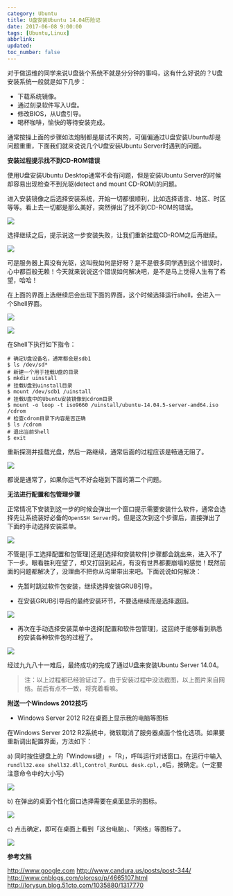 ```yaml
---
category: Ubuntu
title: U盘安装Ubuntu 14.04历险记
date: 2017-06-08 9:00:00
tags: [Ubuntu,Linux]
abbrlink:
updated:
toc_number: false
---
```


对于做运维的同学来说U盘装个系统不就是分分钟的事吗，这有什么好说的？U盘安装系统一般就是如下几步：

- 下载系统镜像。
- 通过刻录软件写入U盘。
- 修改BIOS，从U盘引导。
- 喝杯咖啡，愉快的等待安装完成。

通常按操上面的步骤如法炮制都是屡试不爽的，可偏偏通过U盘安装Ubuntu却是问题重重，下面我们就来说说几个U盘安装Ubuntu Server时遇到的问题。

<!-- more -->

**安装过程提示找不到CD-ROM错误**

使用U盘安装Ubuntu Desktop通常不会有问题，但是安装Ubuntu Server的时候却容易出现检查不到光驱(detect and mount CD-ROM)的问题。

进入安装镜像之后选择安装系统，开始一切都很顺利，比如选择语言、地区、时区等等。看上去一切都是那么美好，突然弹出了找不到CD-ROM的错误。

![](https://www.hi-linux.com/img/linux/uinstall1.png)


选择继续之后，提示说这一步安装失败，让我们重新挂载CD-ROM之后再继续。

![](https://www.hi-linux.com/img/linux/uinstall2.png)

可是服务器上真没有光驱，这叫我如何是好呀？是不是很多同学遇到这个错误时，心中都百般无赖！今天就来说说这个错误如何解决吧，是不是马上觉得人生有了希望，哈哈！


在上面的界面上选继续后会出现下面的界面，这个时候选择运行shell，会进入一个Shell界面。

![](https://www.hi-linux.com/img/linux/uinstall3.png)

![](https://www.hi-linux.com/img/linux/uinstall4.png)

在Shell下执行如下指令：

```
# 确定U盘设备名，通常都会是sdb1
$ ls /dev/sd*
# 新建一个用于挂载U盘的目录
$ mkdir uinstall
# 挂载U盘到uinstall目录
$ mount /dev/sdb1 /uinstall
# 挂载U盘中的Ubuntu安装镜像到cdrom目录
$ mount -o loop -t iso9660 /uinstall/ubuntu-14.04.5-server-amd64.iso /cdrom
# 检查cdrom目录下内容是否正确
$ ls /cdrom
# 退出当前Shell
$ exit
```

重新探测并挂载光盘，然后一路继续，通常后面的过程应该是畅通无阻了。

![](https://www.hi-linux.com/img/linux/uinstall5.png)

都说是通常了，如果你运气不好会碰到下面的第二个问题。


**无法进行配置和包管理步骤**

正常情况下安装到这一步的时候会弹出一个窗口提示需要安装什么软件，通常会选择先让系统装好必备的`OpenSSH Server`的。但是这次到这个步骤后，直接弹出了下面的手动选择安装菜单。

![](https://www.hi-linux.com/img/linux/uinstall6.jpg)

不管是[手工选择配置和包管理]还是[选择和安装软件]步骤都会跳出来，进入不了下一步。眼看胜利在望了，却又打回到起点，有没有世界都要崩塌的感觉！既然前面的问题都解决了，没理由不把你从沟里带出来吧。下面说说如何解决：

- 先暂时跳过软件包安装，继续选择安装GRUB引导。

- 在安装GRUB引导后的最终安装环节，不要选继续而是选择退回。

![](https://www.hi-linux.com/img/linux/uinstall7.jpg)

- 再次在手动选择安装菜单中选择[配置和软件包管理]，这回终于能够看到熟悉的安装各种软件包的过程了。

![](https://www.hi-linux.com/img/linux/uinstall8.jpg)


经过九九八十一难后，最终成功的完成了通过U盘来安装Ubuntu Server 14.04。

> 注：以上过程都已经验证过了。由于安装过程中没法截图，以上图片来自网络。前后有点不一致，将究着看嘛。

**附送一个Windows 2012技巧**

- Windows Server 2012 R2在桌面上显示我的电脑等图标

在Windows Server 2012 R2系统中，微软取消了服务器桌面个性化选项。如果要重新调出配置界面，方法如下：

a) 同时按住键盘上的「Windows键」+「R」，呼叫运行对话窗口。在运行中输入`rundll32.exe shell32.dll,Control_RunDLL desk.cpl,,0`后，按确定。(一定要注意命令中的大小写)

![](https://www.hi-linux.com/img/linux/uinstall9.jpg)

b) 在弹出的桌面个性化窗口选择需要在桌面显示的图标。

![](https://www.hi-linux.com/img/linux/uinstall10.jpg)

c) 点击确定，即可在桌面上看到「这台电脑」、「网络」等图标了。　

![](https://www.hi-linux.com/img/linux/uinstall11.jpg)

**参考文档**

http://www.google.com
http://www.candura.us/posts/post-344/
http://www.cnblogs.com/oloroso/p/4665107.html
http://lorysun.blog.51cto.com/1035880/1317770
